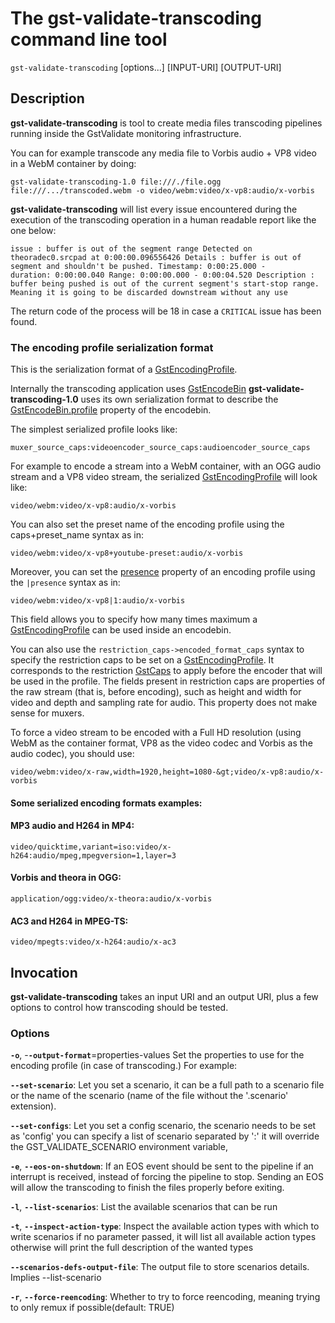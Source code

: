 # The gst-validate-transcoding command line tool

`gst-validate-transcoding` \[options...\] \[INPUT-URI\] \[OUTPUT-URI\]

## Description

**gst-validate-transcoding** is tool to create media files transcoding
pipelines running inside the GstValidate monitoring infrastructure.

You can for example transcode any media file to Vorbis audio + VP8 video
in a WebM container by doing:

```
gst-validate-transcoding-1.0 file:///./file.ogg file:///.../transcoded.webm -o video/webm:video/x-vp8:audio/x-vorbis
```

**gst-validate-transcoding** will list every issue encountered during
the execution of the transcoding operation in a human readable report
like the one below:

```
issue : buffer is out of the segment range Detected on
theoradec0.srcpad at 0:00:00.096556426 Details : buffer is out of
segment and shouldn't be pushed. Timestamp: 0:00:25.000 -
duration: 0:00:00.040 Range: 0:00:00.000 - 0:00:04.520 Description :
buffer being pushed is out of the current segment's start-stop range.
Meaning it is going to be discarded downstream without any use
```

The return code of the process will be 18 in case a `CRITICAL` issue has been found.

### The encoding profile serialization format

This is the serialization format of a
[GstEncodingProfile].

Internally the transcoding application uses [GstEncodeBin]
**gst-validate-transcoding-1.0** uses its own serialization format to describe the
[GstEncodeBin.profile] property of the encodebin.

The simplest serialized profile looks like:

    muxer_source_caps:videoencoder_source_caps:audioencoder_source_caps

For example to encode a stream into a WebM container, with an OGG audio
stream and a VP8 video stream, the serialized
[GstEncodingProfile] will look like:

    video/webm:video/x-vp8:audio/x-vorbis

You can also set the preset name of the encoding profile using the
caps+preset\_name syntax as in:

    video/webm:video/x-vp8+youtube-preset:audio/x-vorbis

Moreover, you can set the
[presence](https://gstreamer.freedesktop.org/usr/share/gtk-doc/html/gst-plugins-base-libs-1.0gst-plugins-base-libs-encoding-profile.html#gst-encoding-profile-set-presence)
property of an encoding profile using the `|presence` syntax as in:

    video/webm:video/x-vp8|1:audio/x-vorbis

This field allows you to specify how many times maximum a
[GstEncodingProfile](https://gstreamer.freedesktop.org/usr/share/gtk-doc/html/gst-plugins-base-libs-1.0gst-plugins-base-libs-encoding-profile.html#GstEncodingProfile-struct)
can be used inside an encodebin.

You can also use the `restriction_caps->encoded_format_caps` syntax to
specify the restriction caps to be set on a
[GstEncodingProfile](https://gstreamer.freedesktop.org/usr/share/gtk-doc/html/gst-plugins-base-libs-1.0gst-plugins-base-libs-encoding-profile.html#GstEncodingProfile-struct).
It corresponds to the restriction
[GstCaps] to apply before the encoder that will be used in the profile. The fields
present in restriction caps are properties of the raw stream (that is,
before encoding), such as height and width for video and depth and
sampling rate for audio. This property does not make sense for muxers.

To force a video stream to be encoded with a Full HD resolution (using
WebM as the container format, VP8 as the video codec and Vorbis as the
audio codec), you should use:

    video/webm:video/x-raw,width=1920,height=1080-&gt;video/x-vp8:audio/x-vorbis

#### Some serialized encoding formats examples:

#### MP3 audio and H264 in MP4:

    video/quicktime,variant=iso:video/x-h264:audio/mpeg,mpegversion=1,layer=3

#### Vorbis and theora in OGG:

    application/ogg:video/x-theora:audio/x-vorbis

#### AC3 and H264 in MPEG-TS:

    video/mpegts:video/x-h264:audio/x-ac3

## Invocation

**gst-validate-transcoding** takes an input URI and an output URI, plus
a few options to control how transcoding should be tested.

### Options

**`-o`**, -**`-output-format`**=properties-values     Set the properties to use
for the encoding profile (in case of transcoding.) For example:

**`--set-scenario`**: Let you set a scenario, it can be a full path to a
scenario file or the name of the scenario (name of the file without the
'.scenario' extension).

**`--set-configs`**: Let you set a config scenario, the scenario needs to be
set as 'config' you can specify a list of scenario separated by ':' it will
override the GST_VALIDATE_SCENARIO environment variable,

**`-e`**, **`--eos-on-shutdown`**: If an EOS event should be sent to the
pipeline if an interrupt is received, instead of forcing the pipeline to stop.
Sending an EOS will allow the transcoding to finish the files properly before
exiting.

**`-l`**, **`--list-scenarios`**: List the available scenarios that can be run

**`-t`**, **`--inspect-action-type`**: Inspect the available action types with
which to write scenarios if no parameter passed, it will list all available
action types otherwise will print the full description of the wanted types

**`--scenarios-defs-output-file`**: The output file to store scenarios details.
Implies --list-scenario

**`-r`**, **`--force-reencoding`**: Whether to try to force reencoding, meaning
trying to only remux if possible(default: TRUE)

[GstCaps]: https://gstreamer.freedesktop.org/usr/share/gtk-doc/html/gstreamer-1.0GstCaps.html#GstCaps-struct
[GstEncodingProfile]: https://gstreamer.freedesktop.org/usr/share/gtk-doc/html/gst-plugins-base-libs-1.0gst-plugins-base-libs-encoding-profile.html#GstEncodingProfile-struct
[GstEncodeBin]: https://gstreamer.freedesktop.org/usr/share/gtk-doc/html/gst-plugins-base-plugins-1.0gst-plugins-base-plugins-encodebin.html#GstEncodeBin-struct
[GstEncodeBin.profile]: https://gstreamer.freedesktop.org/usr/share/gtk-doc/html/gst-plugins-base-plugins-1.0gst-plugins-base-plugins-encodebin.html#GstEncodeBin--profile
